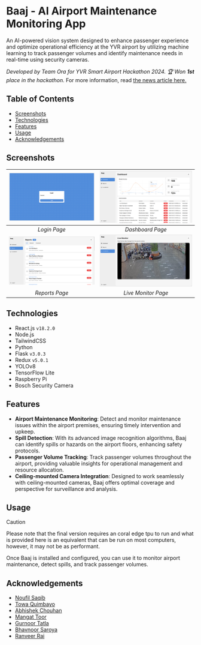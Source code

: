 # Baaj - AI Airport Maintenance Monitoring App
An AI-powered vision system designed to enhance passenger experience and optimize operational efficiency at the YVR airport by utilizing machine learning to track passenger volumes and identify maintenance needs in real-time using security cameras.

_Developed by Team Ora for YVR Smart Airport Hackathon 2024. :trophy: Won **1st** place in the hackathon._ For more information, read [the news article here.](https://commons.bcit.ca/news/2024/05/yvr-hackathon-2024/)<br />

## Table of Contents
* [Screenshots](#screenshots)
* [Technologies](#technologies)
* [Features](#features)
* [Usage](#usage)
* [Acknowledgements](#acknowledgements)

## Screenshots
| ![Login Page](screenshots/login.png) | ![Dashboard Page](screenshots/dashboard.png) |
|:--:|:--:|
| _Login Page_ | _Dashboard Page_ |
| ![Reports Page](screenshots/reports.png) | ![Live Monitor Page](screenshots/live_monitor.png) |
| _Reports Page_ | _Live Monitor Page_ |

## Technologies
- React.js `v18.2.0`
- Node.js
- TailwindCSS
- Python
- Flask `v3.0.3`
- Redux `v5.0.1`
- YOLOv8
- TensorFlow Lite
- Raspberry Pi
- Bosch Security Camera

## Features
- __Airport Maintenance Monitoring__: Detect and monitor maintenance issues within the airport premises, ensuring timely intervention and upkeep.
- __Spill Detection__: With its advanced image recognition algorithms, Baaj can identify spills or hazards on the airport floors, enhancing safety protocols.
- __Passenger Volume Tracking__: Track passenger volumes throughout the airport, providing valuable insights for operational management and resource allocation.
- __Ceiling-mounted Camera Integration__: Designed to work seamlessly with ceiling-mounted cameras, Baaj offers optimal coverage and perspective for surveillance and analysis.

## Usage
> [!CAUTION]
> Please note that the final version requires an coral edge tpu to run and what is provided here is an equivalent that can be run on most computers, however, it may not be as performant.

Once Baaj is installed and configured, you can use it to monitor airport maintenance, detect spills, and track passenger volumes.

## Acknowledgements
* [Noufil Saqib](https:github.com/noufilsaqib)
* [Towa Quimbayo](https://github.com/towaquimbayo)
* [Abhishek Chouhan](https://github.com/abhishekchouhannk)
* [Mangat Toor](https://github.com/immangat)
* [Gurnoor Tatla](https://www.linkedin.com/in/gurnoortatla/)
* [Bhavnoor Saroya](https://github.com/BhavnoorSaroya)
* [Ranveer Rai](https://github.com/Ranveerai03)
